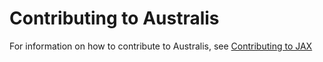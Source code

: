 # Contributing to Australis

For information on how to contribute to Australis, see
[Contributing to JAX](https://jax.readthedocs.io/en/latest/contributing.html)
